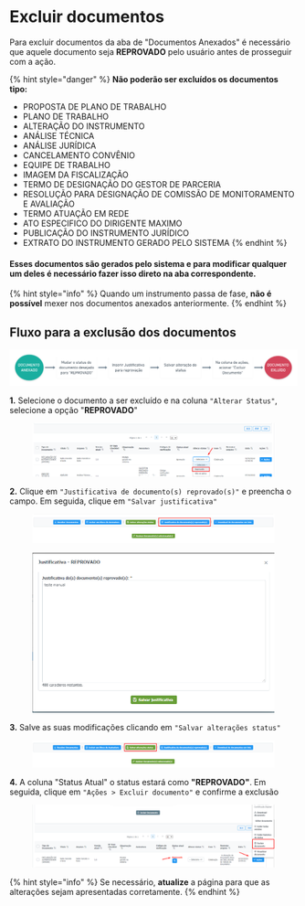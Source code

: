 # Excluir documentos

Para excluir documentos da aba de "Documentos Anexados" é necessário que aquele documento seja **REPROVADO** pelo usuário antes de prosseguir com a ação.

{% hint style="danger" %}
**Não poderão ser excluídos os documentos tipo:**

* PROPOSTA DE PLANO DE TRABALHO
* PLANO DE TRABALHO
* ALTERAÇÃO DO INSTRUMENTO
* ANÁLISE TÉCNICA
* ANÁLISE JURÍDICA
* CANCELAMENTO CONVÊNIO
* EQUIPE DE TRABALHO
* IMAGEM DA FISCALIZAÇÃO
* TERMO DE DESIGNAÇÃO DO GESTOR DE PARCERIA
* RESOLUÇÃO PARA DESIGNAÇÃO DE COMISSÃO DE MONITORAMENTO E AVALIAÇÃO
* TERMO ATUAÇÃO EM REDE
* ATO ESPECIFICO DO DIRIGENTE MAXIMO
* PUBLICAÇÃO DO INSTRUMENTO JURÍDICO
* EXTRATO DO INSTRUMENTO GERADO PELO SISTEMA
{% endhint %}

#### Esses documentos são gerados pelo sistema e para modificar qualquer um deles é necessário fazer isso direto na aba correspondente.

{% hint style="info" %}
Quando um instrumento passa de fase, **não é possível** mexer nos documentos anexados anteriormente.
{% endhint %}

## Fluxo para a exclusão dos documentos

![](../../.gitbook/assets/untitled-2x.png)

**1.** Selecione o documento a ser excluído e na coluna `"Alterar Status"`, selecione a opção "**REPROVADO**"&#x20;

<figure><img src="../../.gitbook/assets/image (239).png" alt=""><figcaption></figcaption></figure>

**2.** Clique em `"Justificativa de documento(s) reprovado(s)"` e preencha o campo. Em seguida, clique em `"Salvar justificativa"`&#x20;

<figure><img src="../../.gitbook/assets/image (281).png" alt=""><figcaption></figcaption></figure>

<figure><img src="../../.gitbook/assets/image (264).png" alt=""><figcaption></figcaption></figure>

**3.** Salve as suas modificações clicando em `"Salvar alterações status"`

<figure><img src="../../.gitbook/assets/image (230).png" alt=""><figcaption></figcaption></figure>

**4.** A coluna "Status Atual" o status estará como **"REPROVADO"**.  Em seguida, clique em `"Ações > Excluir documento"` e confirme a exclusão

<figure><img src="../../.gitbook/assets/image (189).png" alt=""><figcaption></figcaption></figure>

{% hint style="info" %}
Se necessário, **atualize** a página para que as alterações sejam apresentadas corretamente.
{% endhint %}
